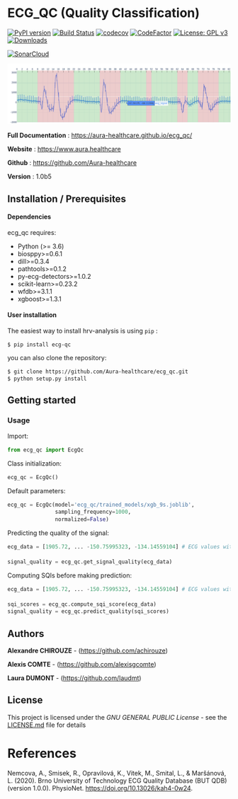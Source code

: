 # ECG_QC (Quality Classification)


[![PyPI version](https://badge.fury.io/py/ecg-qc.svg)](https://badge.fury.io/py/ecg-qc)
[![Build Status](https://travis-ci.com/Aura-healthcare/ecg_qc.svg?branch=main)](https://travis-ci.com/Aura-healthcare/ecg_qc)
[![codecov](https://codecov.io/gh/Aura-healthcare/ecg_qc/branch/main/graph/badge.svg?token=8QZ5G68SF2)](https://codecov.io/gh/Aura-healthcare/ecg_qc)
[![CodeFactor](https://www.codefactor.io/repository/github/aura-healthcare/ecg_qc/badge)](https://www.codefactor.io/repository/github/aura-healthcare/ecg_qc)
[![License: GPL v3](https://img.shields.io/badge/License-GPL%20v3-blue.svg)](https://www.gnu.org/licenses/gpl-3.0)
[![Downloads](https://pepy.tech/badge/ecg-qc)](https://pepy.tech/project/ecg-qc)

[![SonarCloud](https://sonarcloud.io/images/project_badges/sonarcloud-white.svg)](https://sonarcloud.io/dashboard?id=Aura-healthcare_ecg_qc)

![alt text](docs/source/images/ecg_signal_classification.png)

**Full Documentation** : https://aura-healthcare.github.io/ecg_qc/

**Website** : https://www.aura.healthcare

**Github** : https://github.com/Aura-healthcare

**Version** : 1.0b5

## Installation / Prerequisites

#### Dependencies

ecg_qc requires:

- Python (>= 3.6)
- biosppy>=0.6.1
- dill>=0.3.4
- pathtools>=0.1.2
- py-ecg-detectors>=1.0.2
- scikit-learn>=0.23.2
- wfdb>=3.1.1
- xgboost>=1.3.1

#### User installation

The easiest way to install hrv-analysis is using ``pip`` :

    $ pip install ecg-qc

you can also clone the repository:

    $ git clone https://github.com/Aura-healthcare/ecg_qc.git
    $ python setup.py install


## Getting started

### Usage

Import:

```python
from ecg_qc import EcgQc
```

Class initialization:

```python
ecg_qc = EcgQc()
```

Default parameters:

```python
ecg_qc = EcgQc(model='ecg_qc/trained_models/xgb_9s.joblib',
               sampling_frequency=1000,
               normalized=False)
```

Predicting the quality of the signal:

```python
ecg_data = [1905.72, ... -150.75995323, -134.14559104] # ECG values with same sampling frequency as class declaration

signal_quality = ecg_qc.get_signal_quality(ecg_data)
```

Computing SQIs before making prediction:

```python
ecg_data = [1905.72, ... -150.75995323, -134.14559104] # ECG values with same sampling frequency as class declaration

sqi_scores = ecg_qc.compute_sqi_score(ecg_data)
signal_quality = ecg_qc.predict_quality(sqi_scores)
```


## Authors

**Alexandre CHIROUZE** - (https://github.com/achirouze)

**Alexis COMTE** - (https://github.com/alexisgcomte)

**Laura DUMONT** - (https://github.com/laudmt)

## License

This project is licensed under the *GNU GENERAL PUBLIC License* - see the [LICENSE.md](https://github.com/Aura-healthcare/ecg_qc/blob/main/LICENSE) file for details


References
==========
Nemcova, A., Smisek, R., Opravilová, K., Vitek, M., Smital, L., & Maršánová, L. (2020). Brno University of Technology ECG Quality Database (BUT QDB) (version 1.0.0). PhysioNet. https://doi.org/10.13026/kah4-0w24.